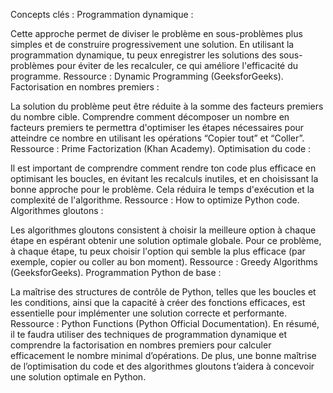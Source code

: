 Concepts clés :
Programmation dynamique :

Cette approche permet de diviser le problème en sous-problèmes plus simples et de construire progressivement une solution. En utilisant la programmation dynamique, tu peux enregistrer les solutions des sous-problèmes pour éviter de les recalculer, ce qui améliore l'efficacité du programme.
Ressource : Dynamic Programming (GeeksforGeeks).
Factorisation en nombres premiers :

La solution du problème peut être réduite à la somme des facteurs premiers du nombre cible. Comprendre comment décomposer un nombre en facteurs premiers te permettra d'optimiser les étapes nécessaires pour atteindre ce nombre en utilisant les opérations “Copier tout” et “Coller”.
Ressource : Prime Factorization (Khan Academy).
Optimisation du code :

Il est important de comprendre comment rendre ton code plus efficace en optimisant les boucles, en évitant les recalculs inutiles, et en choisissant la bonne approche pour le problème. Cela réduira le temps d'exécution et la complexité de l'algorithme.
Ressource : How to optimize Python code.
Algorithmes gloutons :

Les algorithmes gloutons consistent à choisir la meilleure option à chaque étape en espérant obtenir une solution optimale globale. Pour ce problème, à chaque étape, tu peux choisir l'option qui semble la plus efficace (par exemple, copier ou coller au bon moment).
Ressource : Greedy Algorithms (GeeksforGeeks).
Programmation Python de base :

La maîtrise des structures de contrôle de Python, telles que les boucles et les conditions, ainsi que la capacité à créer des fonctions efficaces, est essentielle pour implémenter une solution correcte et performante.
Ressource : Python Functions (Python Official Documentation).
En résumé, il te faudra utiliser des techniques de programmation dynamique et comprendre la factorisation en nombres premiers pour calculer efficacement le nombre minimal d’opérations. De plus, une bonne maîtrise de l’optimisation du code et des algorithmes gloutons t’aidera à concevoir une solution optimale en Python.
